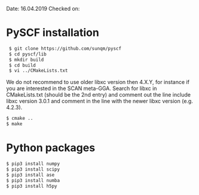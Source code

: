 Date: 16.04.2019 
Checked on: 

# PySCF installation 

```bash
 $ git clone https://github.com/sunqm/pyscf  
 $ cd pyscf/lib   
 $ mkdir build   
 $ cd build 
 $ vi ../CMakeLists.txt
 ```

We do not recommend to use older libxc version then 4.X.Y, for instance if you are interested in 
the SCAN meta-GGA. 
Search for libxc in CMakeLists.txt (should be the 2nd entry) and comment out the line include libxc version 3.0.1 
and comment in the line with the newer libxc version (e.g. 4.2.3). 

```bash 
$ cmake .. 
$ make 
```
# Python packages 

```bash 
$ pip3 install numpy 
$ pip3 install scipy 
$ pip3 install ase 
$ pip3 install numba 
$ pip3 install h5py 
```
